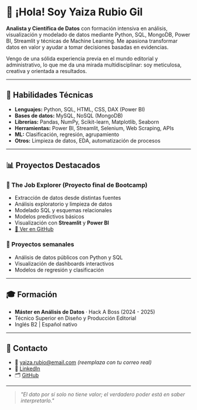 # 👋 ¡Hola! Soy Yaiza Rubio Gil

**Analista y Científica de Datos** con formación intensiva en análisis, visualización y modelado de datos mediante Python, SQL, MongoDB, Power BI, Streamlit y técnicas de Machine Learning. 
Me apasiona transformar datos en valor y ayudar a tomar decisiones basadas en evidencias.

Vengo de una sólida experiencia previa en el mundo editorial y administrativo, lo que me da una mirada multidisciplinar: soy meticulosa, creativa y orientada a resultados.

---

## 🧠 Habilidades Técnicas

- **Lenguajes:** Python, SQL, HTML, CSS, DAX (Power BI)
- **Bases de datos:** MySQL, NoSQL (MongoDB)
- **Librerías:** Pandas, NumPy, Scikit-learn, Matplotlib, Seaborn
- **Herramientas:** Power BI, Streamlit, Selenium, Web Scraping, APIs
- **ML:** Clasificación, regresión, agrupamiento
- **Otros:** Limpieza de datos, EDA, automatización de procesos

---

## 📊 Proyectos Destacados

### 🔹 The Job Explorer (Proyecto final de Bootcamp)
- Extracción de datos desde distintas fuentes
- Análisis exploratorio y limpieza de datos
- Modelado SQL y esquemas relacionales
- Modelos predictivos básicos
- Visualización con **Streamlit** y **Power BI**
- [🔗 Ver en GitHub](https://github.com/23yai/DAB0ART)

### 🔹 Proyectos semanales
- Análisis de datos públicos con Python y SQL
- Visualización de dashboards interactivos
- Modelos de regresión y clasificación

---

## 🎓 Formación

- **Máster en Análisis de Datos** · Hack A Boss (2024 - 2025)
- Técnico Superior en Diseño y Producción Editorial
- Inglés B2 | Español nativo

---

## 🤝 Contacto

- 📧 yaiza.rubio@email.com *(reemplaza con tu correo real)*
- 💼 [LinkedIn](https://www.linkedin.com/in/yaiza-rubio-gil-99b3a0250)
- 🗂️ [GitHub](https://github.com/23yai)

---

> *"El dato por sí solo no tiene valor; el verdadero poder está en saber interpretarlo."*
